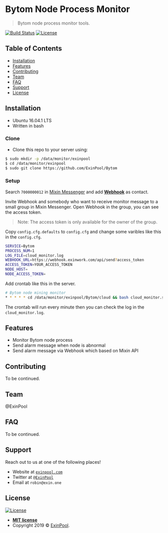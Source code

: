# Bytom Node Process Monitor

> Bytom node process monitor tools.

[![Build Status](http://img.shields.io/travis/badges/badgerbadgerbadger.svg?style=flat-square)](https://travis-ci.org/badges/badgerbadgerbadger) [![License](http://img.shields.io/:license-mit-blue.svg?style=flat-square)](http://badges.mit-license.org)

## Table of Contents

- [Installation](#installation)
- [Features](#features)
- [Contributing](#contributing)
- [Team](#team)
- [FAQ](#faq)
- [Support](#support)
- [License](#license)

## Installation

- Ubuntu 16.04.1 LTS
- Written in bash

### Clone

- Clone this repo to your server using:

``` bash
$ sudo mkdir -p /data/monitor/exinpool
$ cd /data/monitor/exinpool
$ sudo git clone https://github.com/ExinPool/Bytom
```

### Setup

Search `7000000012` in [Mixin Messenger](https://mixin.one/messenger) and add **[Webhook](https://mixin.one/codes/4d792128-1db8-4baf-8d90-d0d8189a4a7e)** as contact.

Invite Webhook and somebody who want to receive monitor message to a small group in Mixin Messenger. Open Webhook in the group, you can see the access token.

> Note: The access token is only available for the owner of the group.

Copy `config.cfg.defaults` to `config.cfg` and change some varibles like this in the `config.cfg`.

``` bash
SERVICE=Bytom
PROCESS_NUM=1
LOG_FILE=cloud_monitor.log
WEBHOOK_URL=https://webhook.exinwork.com/api/send?access_token
ACCESS_TOKEN=YOUR_ACCESS_TOKEN
NODE_HOST=
NODE_ACCESS_TOKEN=
```

Add crontab like this in the server.

``` bash
# Bytom node mining monitor
* * * * * cd /data/monitor/exinpool/Bytom/cloud && bash cloud_monitor.sh >> cloud_monitor.log &
```

The crontab will run every minute then you can check the log in the `cloud_monitor.log`.

## Features

- Monitor Bytom node process
- Send alarm message when node is abnormal
- Send alarm message via Webhook which based on Mixin API

## Contributing

To be continued.

## Team

@ExinPool

## FAQ

To be continued.

## Support

Reach out to us at one of the following places!

- Website at <a href="https://exinpool.com" target="_blank">`exinpool.com`</a>
- Twitter at <a href="http://twitter.com/ExinPool" target="_blank">`@ExinPool`</a>
- Email at `robin@exin.one`

## License

[![License](http://img.shields.io/:license-mit-blue.svg?style=flat-square)](http://badges.mit-license.org)

- **[MIT license](https://opensource.org/licenses/mit-license.php)**
- Copyright 2019 © <a href="https://exinpool.com" target="_blank">ExinPool</a>.
